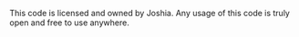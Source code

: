 This code is licensed and owned by Joshia.
Any usage of this code is truly open and free to use anywhere.
